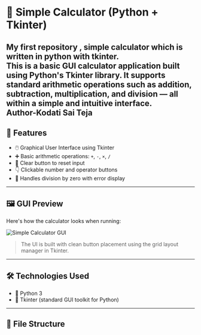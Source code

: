 # 🧮 Simple Calculator (Python + Tkinter)
My first repository , simple calculator  which is written in python with tkinter.
<br>
This is a basic **GUI calculator application** built using **Python's Tkinter** library. It supports standard arithmetic operations such as addition, subtraction, multiplication, and division — all within a simple and intuitive interface.
<br>
Author-Kodati Sai Teja
---

## 🚀 Features

- 🖱️ Graphical User Interface using Tkinter  
- ➕ Basic arithmetic operations: `+`, `-`, `×`, `/`  
- 🧼 Clear button to reset input  
- 👇 Clickable number and operator buttons  
- 🧠 Handles division by zero with error display

---

## 🖼️ GUI Preview

Here's how the calculator looks when running:

![Simple Calculator GUI](assets/calculator.png)

> The UI is built with clean button placement using the grid layout manager in Tkinter.

---

## 🛠️ Technologies Used

- 🐍 Python 3
- 🎨 Tkinter (standard GUI toolkit for Python)

---

## 📂 File Structure


